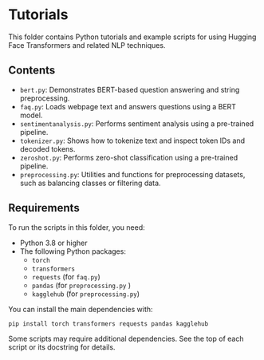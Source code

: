 # Tutorials

This folder contains Python tutorials and example scripts for using Hugging Face Transformers and related NLP techniques.

## Contents

- `bert.py`: Demonstrates BERT-based question answering and string preprocessing.
- `faq.py`: Loads webpage text and answers questions using a BERT model.
- `sentimentanalysis.py`: Performs sentiment analysis using a pre-trained pipeline.
- `tokenizer.py`: Shows how to tokenize text and inspect token IDs and decoded tokens.
- `zeroshot.py`: Performs zero-shot classification using a pre-trained pipeline.
- `preprocessing.py`: Utilities and functions for preprocessing datasets, such as balancing classes or filtering data.

## Requirements

To run the scripts in this folder, you need:

- Python 3.8 or higher
- The following Python packages:
  - `torch`
  - `transformers`
  - `requests` (for `faq.py`)
  - `pandas` (for `preprocessing.py` )
  - `kagglehub` (for `preprocessing.py`)

You can install the main dependencies with:

```bash
pip install torch transformers requests pandas kagglehub
```

Some scripts may require additional dependencies. See the top of each script or its docstring for details.
